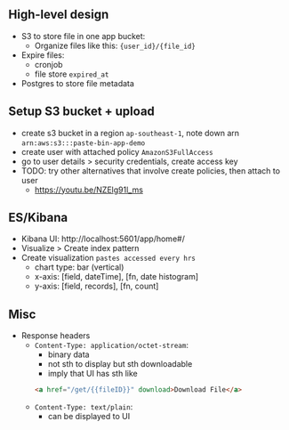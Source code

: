 ## High-level design
- S3 to store file in one app bucket:
    - Organize files like this: `{user_id}/{file_id}`
- Expire files: 
    - cronjob
    - file store `expired_at`
- Postgres to store file metadata

## Setup S3 bucket + upload
- create s3 bucket in a region `ap-southeast-1`, note down arn `arn:aws:s3:::paste-bin-app-demo`
- create user with attached policy `AmazonS3FullAccess`
- go to user details > security credentials, create access key
- TODO: try other alternatives that involve create policies, then attach to user
    - https://youtu.be/NZElg91l_ms

## ES/Kibana
- Kibana UI: http://localhost:5601/app/home#/
- Visualize > Create index pattern
- Create visualization `pastes accessed every hrs`
    - chart type: bar (vertical)
    - x-axis: [field, dateTime], [fn, date histogram]
    - y-axis: [field, records], [fn, count]

## Misc
- Response headers
    - `Content-Type: application/octet-stream`:
        - binary data
        - not sth to display but sth downloadable 
        - imply that UI has sth like
        ```html
        <a href="/get/{{fileID}}" download>Download File</a>
        ```
    - `Content-Type: text/plain`:
        - can be displayed to UI